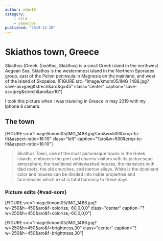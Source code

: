 ```yaml
---
author: albe19
category:
    - bild
    - semester
published: "2019-12-20"
---
```

Skiathos town, Greece 
==================================
Skiathos (Greek: Σκιάθος, Skiáthos) is a small Greek island in the northwest Aegean Sea. Skiathos is the westernmost island in the Northern Sporades group, east of the Pelion peninsula in Magnesia on the mainland, and west of the island of Skopelos.
[FIGURE src="image/kmom05/IMG_1488.jpg?save-as=jpeg&strech&aro&q=45" class="center" caption="save-as=jpeg&strech&aro&q=10"]

<!--more-->

I took this picture when I was traveling in Greece in may 2019 with my Iphone 8 camera.



The town
-----------------------------------

[FIGURE src="image/kmom05/IMG_1488.jpg?aro&w=500&crop-to-fit&aspect-ratio=16:10" class="left" caption="?aro&w=500&crop-to-fit&aspect-ratio=16:10"]
>Skiathos Town, one of the most picturesque towns in the Greek islands, embraces the port and charms visitors with its picturesque atmosphere, the traditional whitewashed houses, the mansions with tiled roofs, the old churches, and narrow alleys. White is the dominant color and houses can be divided into noble properties and farmhouses which exist in total harmony to these days. 



### Picture edits {#vad-som}
[FIGURE src="image/kmom05/IMG_1488.jpg?w=250&h=450&aro&f=colorize,-60,0,0,0" class="center" caption="?w=250&h=450&aro&f=colorize,-60,0,0,0"]



[FIGURE src="image/kmom05/IMG_1488.jpg?w=250&h=450&aro&f=brightness,30" class="center" caption="?w=250&h=450&aro&f=brightness,30"]